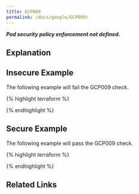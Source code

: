 ```yaml
---
title: GCP009
permalink: /docs/google/GCP009/
---
```


***Pod security policy enforcement not defined.***

## Explanation





## Insecure Example

The following example will fail the GCP009 check.

{% highlight terraform %}



{% endhighlight %}

## Secure Example

The following example will pass the GCP009 check.

{% highlight terraform %}



{% endhighlight %}

## Related Links


